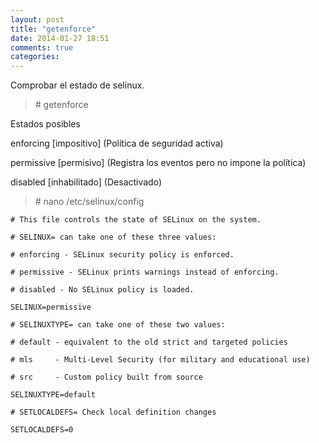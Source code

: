 ```yaml
---
layout: post
title: "getenforce"
date: 2014-01-27 18:51
comments: true
categories: 
---
```

Comprobar el estado de selinux.

>\# getenforce

Estados posibles

enforcing [impositivo] (Política de seguridad activa)

permissive [permisivo] (Registra los eventos pero no impone la política)

disabled [inhabilitado] (Desactivado)

>\# nano /etc/selinux/config

	# This file controls the state of SELinux on the system.

	# SELINUX= can take one of these three values:

	# enforcing - SELinux security policy is enforced.

	# permissive - SELinux prints warnings instead of enforcing.

	# disabled - No SELinux policy is loaded.

	SELINUX=permissive

	# SELINUXTYPE= can take one of these two values:

	# default - equivalent to the old strict and targeted policies

	# mls     - Multi-Level Security (for military and educational use)

	# src     - Custom policy built from source

	SELINUXTYPE=default

	# SETLOCALDEFS= Check local definition changes

	SETLOCALDEFS=0

